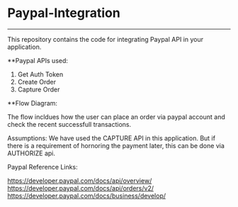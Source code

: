 # Paypal-Integration
***
This repository contains the code for integrating Paypal API in your application.

**Paypal APIs used:
1. Get Auth Token
2. Create Order 
3. Capture Order

**Flow Diagram: 

The flow incldues how the user can place an order via paypal account and check the recent successfull transactions.

Assumptions: We have used the CAPTURE API in this application. But if there is a requirement of hornoring the payment later, this can be done via AUTHORIZE api. 

Paypal Reference Links: <br/>

https://developer.paypal.com/docs/api/overview/ <br/>
https://developer.paypal.com/docs/api/orders/v2/ <br/>
https://developer.paypal.com/docs/business/develop/





